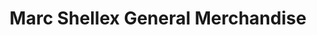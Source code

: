 ---
title: "Marc Shellex General Merchandise"
url: /magallanes/marc-shellex-general-merchandise/
shop: trade
---